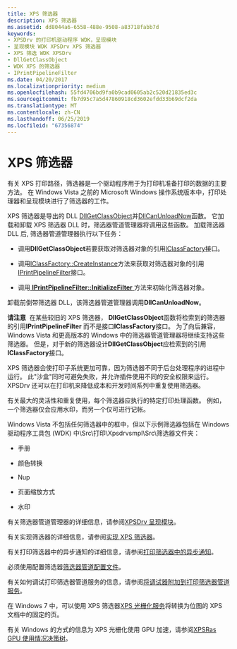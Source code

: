 ```yaml
---
title: XPS 筛选器
description: XPS 筛选器
ms.assetid: dd8044a6-6558-488e-9508-a83718fabb7d
keywords:
- XPSDrv 的打印机驱动程序 WDK，呈现模块
- 呈现模块 WDK XPSDrv XPS 筛选器
- XPS 筛选 WDK XPSDrv
- DllGetClassObject
- WDK XPS 的筛选器
- IPrintPipelineFilter
ms.date: 04/20/2017
ms.localizationpriority: medium
ms.openlocfilehash: 55fd4706bd9fa0b9cad0605ab2c520d21835ed3c
ms.sourcegitcommit: fb7d95c7a5d47860918cd3602efdd33b69dcf2da
ms.translationtype: MT
ms.contentlocale: zh-CN
ms.lasthandoff: 06/25/2019
ms.locfileid: "67356874"
---
```

# <a name="xps-filters"></a>XPS 筛选器


有关 XPS 打印路径，筛选器是一个驱动程序用于为打印机准备打印的数据的主要方法。 在 Windows Vista 之前的 Microsoft Windows 操作系统版本中，打印处理器和呈现模块进行了筛选器的工作。

XPS 筛选器是导出的 DLL [DllGetClassObject](https://go.microsoft.com/fwlink/p/?linkid=123418)并[DllCanUnloadNow](https://go.microsoft.com/fwlink/p/?linkid=123419)函数。 它加载和卸载 XPS 筛选器 DLL 时，筛选器管道管理器将调用这些函数。 加载筛选器 DLL 后, 筛选器管道管理器执行以下任务：

-   调用**DllGetClassObject**若要获取对筛选器对象的引用[IClassFactory](https://go.microsoft.com/fwlink/p/?linkid=123420)接口。

-   调用[IClassFactory::CreateInstance](https://go.microsoft.com/fwlink/p/?linkid=123421)方法来获取对筛选器对象的引用[IPrintPipelineFilter](https://docs.microsoft.com/windows-hardware/drivers/ddi/content/filterpipeline/nn-filterpipeline-iprintpipelinefilter)接口。

-   调用[ **IPrintPipelineFilter::InitializeFilter** ](https://docs.microsoft.com/windows-hardware/drivers/ddi/content/filterpipeline/nf-filterpipeline-iprintpipelinefilter-initializefilter)方法来初始化筛选器对象。

卸载前倒带筛选器 DLL，该筛选器管道管理器调用**DllCanUnloadNow**。

**请注意**  在某些较旧的 XPS 筛选器， **DllGetClassObject**函数将检索到的筛选器的引用**IPrintPipelineFilter** 而不是接口**IClassFactory**接口。 为了向后兼容，Windows Vista 和更高版本的 Windows 中的筛选器管道管理器将继续支持这些筛选器。 但是，对于新的筛选器设计**DllGetClassObject**应检索到的引用**IClassFactory**接口。



XPS 筛选器会使打印子系统更加可靠，因为筛选器不同于后台处理程序的进程中运行。 此"沙盒"同时可避免失败，并允许插件使用不同的安全权限来运行。 XPSDrv 还可以在打印机来降低成本和开发时间系列中重复使用筛选器。

有关最大的灵活性和重复使用，每个筛选器应执行的特定打印处理函数。 例如，一个筛选器仅会应用水印，而另一个仅可进行记帐。

Windows Vista 不包括任何筛选器中的框中，但以下示例筛选器包括在 Windows 驱动程序工具包 (WDK) 中\\Src\\打印\\Xpsdrvsmpl\\Src\\筛选器文件夹：

-   手册

-   颜色转换

-   Nup

-   页面缩放方式

-   水印

有关筛选器管道管理器的详细信息，请参阅[XPSDrv 呈现模块](xpsdrv-render-module.md)。

有关实现筛选器的详细信息，请参阅[实现 XPS 筛选器](implementing-xps-filters.md)。

有关打印筛选器中的异步通知的详细信息，请参阅[打印筛选器中的异步通知](asynchronous-notifications-in-print-filters.md)。

必须使用配置筛选器[筛选器管道配置文件](filter-pipeline-configuration-file.md)。

有关如何调试打印筛选器管道服务的信息，请参阅[将调试器附加到打印筛选器管道服务](attaching-a-debugger-to-the-print-filter-pipeline-service.md)。

在 Windows 7 中，可以使用 XPS 筛选器[XPS 光栅化服务](using-the-xps-rasterization-service.md)将转换为位图的 XPS 文档中的固定的页。

有关 Windows 的方式的信息为 XPS 光栅化使用 GPU 加速，请参阅[XPSRas GPU 使用情况决策树](xpsras-usage-decision-tree.md)。

